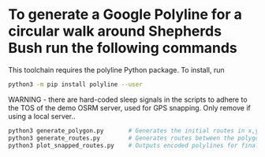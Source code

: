 # To generate a Google Polyline for a circular walk around Shepherds Bush run the following commands

This toolchain requires the polyline Python package. To install, run
```bash
python3 -m pip install polyline --user
```

WARNING - there are hard-coded sleep signals in the scripts to adhere to the TOS of the demo OSRM server, used for GPS snapping. Only remove if using a local server..
```bash
python3 generate_polygon.py       # Generates the initial routes in x,y space and snaps them to GPS lat/long coordinates using OSRM server
python3 generate_routes.py        # Generates routes between the polygon waypoints using OSRM routing
python3 plot_snapped_routes.py    # Outputs encoded polylines for final mapping to "original.txt" and "perturbed.txt"
```